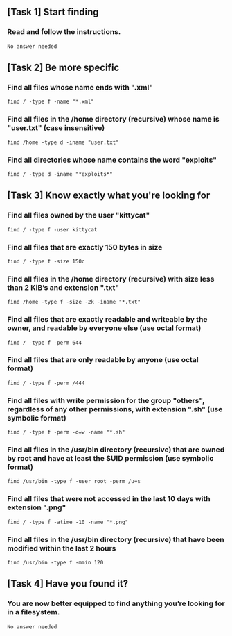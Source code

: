## [Task 1] Start finding

###	Read and follow the instructions.
```
No answer needed
```

## [Task 2] Be more specific

### Find all files whose name ends with ".xml"
```
find / -type f -name "*.xml"
```

### Find all files in the /home directory (recursive) whose name is "user.txt" (case insensitive)
```
find /home -type d -iname "user.txt"
```

### Find all directories whose name contains the word "exploits"
```
find / -type d -iname "*exploits*"
```


## [Task 3] Know exactly what you're looking for

### Find all files owned by the user "kittycat"
```
find / -type f -user kittycat
```

### Find all files that are exactly 150 bytes in size
```
find / -type f -size 150c
```

### Find all files in the /home directory (recursive) with size less than 2 KiB’s and extension ".txt"
```
find /home -type f -size -2k -iname "*.txt"
```

### Find all files that are exactly readable and writeable by the owner, and readable by everyone else (use octal format)
```
find / -type f -perm 644
```

### Find all files that are only readable by anyone (use octal format)
```
find / -type f -perm /444
```

### Find all files with write permission for the group "others", regardless of any other permissions, with extension ".sh" (use symbolic format)
```
find / -type f -perm -o=w -name "*.sh"
```

### Find all files in the /usr/bin directory (recursive) that are owned by root and have at least the SUID permission (use symbolic format)
```
find /usr/bin -type f -user root -perm /u=s
```

### Find all files that were not accessed in the last 10 days with extension ".png"
```
find / -type f -atime -10 -name "*.png"
```

### Find all files in the /usr/bin directory (recursive) that have been modified within the last 2 hours
```
find /usr/bin -type f -mmin 120
```

## [Task 4] Have you found it?

### You are now better equipped to find anything you’re looking for in a filesystem.
```
No answer needed
```



